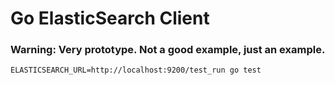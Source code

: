 # Go ElasticSearch Client
### Warning: Very prototype. Not a good example, just an example.

```
ELASTICSEARCH_URL=http://localhost:9200/test_run go test
```
